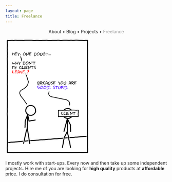 ```yaml
---
layout: page
title: Freelance
---
```


<section>
	<div style="text-align: center;">
		<span class="hlink " onclick="window.location='/whoami/'">About</span> • 
		<span class="hlink " onclick="window.location='/whoami/blog'">Blog</span> • 
		<span class="hlink " onclick="window.location='/whoami/projects'">Projects</span> • 
		<span class="hlink " onclick="window.location='/whoami/freelance'" style="color: rgba(0, 0, 0, 0.4)">Freelance</span>
	</div>
	<div></div>
</section>

![A](assets/freel.png)

I mostly work with start-ups. Every now and then take up some independent projects. Hire me of you are looking for **high quality** products at **affordable** price. I do consultation for free.
